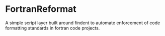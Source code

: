# FortranReformat
A simple script layer built around findent to automate enforcement of code formatting standards in fortran code projects.
